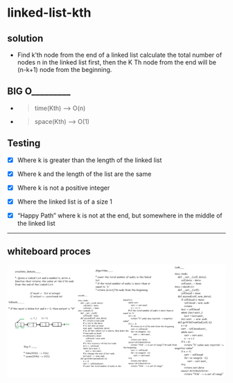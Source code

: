 # linked-list-kth


## solution
- Find k’th node from the end of a linked list
calculate the total number of nodes n in the linked list first, then the K Th node from the end will be (n-k+1) node from the beginning.

## BIG O_________

- > time(Kth) --> O(n)
- > space(Kth) --> O(1)


## Testing

- [x] Where k is greater than the length of the linked list

- [x] Where k and the length of the list are the same

- [x] Where k is not a positive integer

- [x] Where the linked list is of a size 1

- [x] “Happy Path” where k is not at the end, but somewhere in the middle of the linked list

---

## whiteboard proces
![](kth.png)
